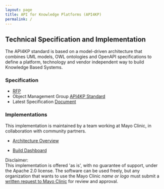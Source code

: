 ```yaml
---
layout: page
title: API for Knowledge Platforms (API4KP)
permalink: /
---
```


Technical Specification and Implementation
------------------------------------------

The API4KP standard is based on a model-driven architecture that combines UML models, OWL ontologies and OpenAPI specifications to define a platform, technology and vendor independent way to build Knowledge Based Systems.

### Specification

*   [RFP](http://www.omgwiki.org/API4KB/lib/exe/fetch.php?media=api4kb:rfp.pdf)
*   Object Management Group [API4KP Standard](https://www.omg.org/spec/API4KP/) 
*   Latest Specification [Document](https://www.omg.org/spec/API4KP/1.0/Beta2/PDF)

### Implementations

This implementation is maintained by a team working at Mayo Clinic, in collaboration with community partners.

*   [Architecture Overview](architecture)

*   [Build Dashboard](build)

Disclaimer:  
This implementation is offered 'as is', with no guarantee of support, under the Apache 2.0 license. 
The software can be used freely, but any organization that wants to use the Mayo Clinic _name or logo_ 
must submit a [written request to Mayo Clinic](mailto:businessrelations@mayo.edu) for review and approval.
